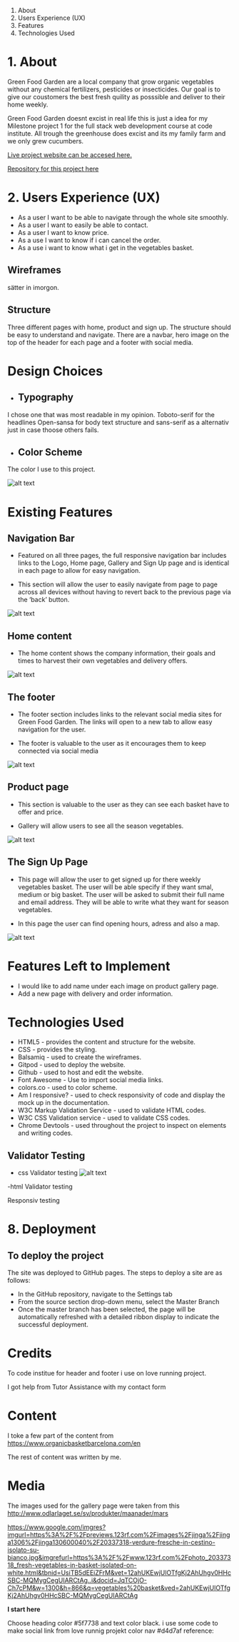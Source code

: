 
1. About
2. Users Experience (UX)
3. Features
4. Technologies Used


 # 1. About

 Green Food Garden are a local company that grow organic vegetables without any chemical fertilizers, pesticides or insecticides.
Our goal is to give our coustomers the best fresh quility as posssible and deliver to their home weekly.

Green Food Garden doesnt excist in real life this is just a idea for my Milestone project 1 for the full stack web development course at code institute. All trough the greenhouse does excist and its my family farm and we only grew cucumbers. 


[Live project website can be accesed here.](https://kharriitd.github.io/ms_project_html-css/)


[Repository for this project here](https://github.com/kharriiTD/ms_project_html-css)

# 2.  Users Experience (UX)
- As a user I want to be able to navigate through the whole site smoothly. 
- As a user I want to easily be able to contact.
- As a user I want to know price.
- As a use I want to know if i can cancel the order.
- As a use i want to know what i get in the vegetables basket.

 ## Wireframes

 sätter in imorgon.

 ## Structure
 Three different pages with home, product and sign up.
 The structure should be easy to understand and navigate. 
 There are a navbar, hero image on the top of the header for each page and a footer with social media.

 # Design Choices

- ## Typography
I chose one that was most readable in my opinion. 
Toboto-serif for the headlines
Open-sansa for body text structure and sans-serif as a alternativ just in case thoose others fails.

- ## Color Scheme
The color I use to this project. 

![alt text](assets/css/images/color.png)





# Existing Features

## Navigation Bar

   - Featured on all three pages, the full responsive navigation bar includes links to the Logo, Home page, Gallery and Sign Up page and is identical in each page to allow for easy navigation.

  - This section will allow the user to easily navigate from page to page across all devices without having to revert back to the previous page via the ‘back’ button.

![alt text](assets/css/images/bar-menu.png)

## Home content

  - The home content shows the company information, their goals and times to harvest their own vegetables and delivery offers. 


![alt text](assets/css/images/home-content.png)

## The footer

  - The footer section includes links to the relevant social media sites for Green Food Garden. The links will open to a new tab to allow easy navigation for the user.
  
  - The footer is valuable to the user as it encourages them to keep connected via social media


![alt text](assets/css/images/footer.png)

## Product page 
  
  - This section is valuable to the user as they can see each basket have to offer and price. 

- Gallery will allow users to see all the season vegetables.

![alt text](assets/css/images/product-section.png)

## The Sign Up Page

 - This page will allow the user to get signed up for there weekly vegetables basket. The user will be able specify if they want smal, medium or big basket. The user will be asked to submit their full name and email address. They will be able to write what they want for season vegetables.

 - In this page the user can find opening hours, adress and also a map. 




![alt text](assets/css/images/Form-section.png)

# Features Left to Implement
 - I would like to add name under each image on product gallery page.
 - Add a new page with delivery and order information. 


# Technologies Used
- HTML5 - provides the content and structure for the website.
- CSS - provides the styling.
- Balsamiq - used to create the wireframes.
- Gitpod - used to deploy the website.
- Github - used to host and edit the website.
- Font Awesome - Use to import social media links.
- colors.co - used to color scheme.
- Am I responsive? - used to check responsivity of code and display the mock up in the documentation.
- W3C Markup Validation Service - used to validate HTML codes.
- W3C CSS Validation service - used to validate CSS codes.
- Chrome Devtools - used throughout the project to inspect on elements and writing codes.


## Validator Testing
- css Validator testing 
![alt text](assets/css/images/css-val.png)

-html Validator testing

Responsiv testing 






 # 8. Deployment 

## To deploy the project

The site was deployed to GitHub pages. The steps to deploy a site are as follows:

   - In the GitHub repository, navigate to the Settings tab
   - From the source section drop-down menu, select the Master Branch
   - Once the master branch has been selected, the page will be automatically refreshed with a detailed ribbon display to indicate the successful deployment.

# Credits
To code institue for header and footer i use on love running project. 

I got help from Tutor Assistance with my contact form 


# Content 
I toke a few part of the content from 
https://www.organicbasketbarcelona.com/en


The rest of content was written by me. 

# Media


The images used for the gallery page were taken from this 
http://www.odlarlaget.se/sv/produkter/maanader/mars

https://www.google.com/imgres?imgurl=https%3A%2F%2Fpreviews.123rf.com%2Fimages%2Fjinga%2Fjinga1306%2Fjinga130600040%2F20337318-verdure-fresche-in-cestino-isolato-su-bianco.jpg&imgrefurl=https%3A%2F%2Fwww.123rf.com%2Fphoto_20337318_fresh-vegetables-in-basket-isolated-on-white.html&tbnid=UsiTB5dEEiZFrM&vet=12ahUKEwjUlOTfgKj2AhUhgv0HHcSBC-MQMygCegUIARCtAg..i&docid=JqTCOjO-Ch7cPM&w=1300&h=866&q=vegetables%20basket&ved=2ahUKEwjUlOTfgKj2AhUhgv0HHcSBC-MQMygCegUIARCtAg



**I start here**

Choose heading color #5f7738 and text color black. 
i use some code  to make social link from love runnig projekt
color nav #d4d7af
reference: